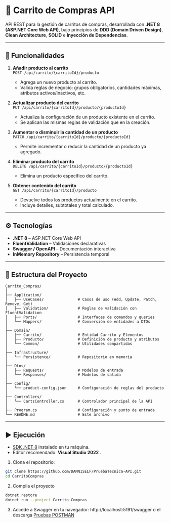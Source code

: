 # 🛒 Carrito de Compras API

API REST para la gestión de carritos de compras, desarrollada con **.NET 8 (ASP.NET Core Web API)**, bajo principios de **DDD (Domain Driven Design)**, **Clean Architecture**, **SOLID** e **Inyección de Dependencias**.

---

## 🚀 Funcionalidades

1. **Añadir producto al carrito**  
   `POST /api/carrito/{carritoId}/producto`  
   - Agrega un nuevo producto al carrito.  
   - Valida reglas de negocio: grupos obligatorios, cantidades máximas, atributos activos/inactivos, etc.  

2. **Actualizar producto del carrito**  
   `PUT /api/carrito/{carritoId}/producto/{productoId}`  
   - Actualiza la configuración de un producto existente en el carrito.  
   - Se aplican las mismas reglas de validación que en la creación.  

3. **Aumentar o disminuir la cantidad de un producto**  
   `PATCH /api/carrito/{carritoId}/producto/{productoId}`  
   - Permite incrementar o reducir la cantidad de un producto ya agregado.  

4. **Eliminar producto del carrito**  
   `DELETE /api/carrito/{carritoId}/producto/{productoId}`  
   - Elimina un producto específico del carrito.  

5. **Obtener contenido del carrito**  
   `GET /api/carrito/{carritoId}/producto`  
   - Devuelve todos los productos actualmente en el carrito.  
   - Incluye detalles, subtotales y total calculado.  
---

## ⚙️ Tecnologías

- **.NET 8** – ASP.NET Core Web API  
- **FluentValidation** – Validaciones declarativas  
- **Swagger / OpenAPI** – Documentación interactiva  
- **InMemory Repository** – Persistencia temporal 

---

## 📂 Estructura del Proyecto

```plaintext
Carrito_Compras/
│
├── Application/
│   ├── UseCases/               # Casos de uso (Add, Update, Patch, Remove, Get)
│   ├── Validation/             # Reglas de validación con FluentValidation
│   ├── Ports/                  # Interfaces de comandos y queries
│   └── Mappers/                # Conversión de entidades a DTOs
│
├── Domain/
│   ├── Carrito/                # Entidad Carrito y Elementos
│   ├── Producto/               # Definición de producto y atributos
│   └── Common/                 # Utilidades compartidas
│
├── Infrastructure/
│   └── Persistence/            # Repositorio en memoria
│
├── Dtos/
│   ├── Requests/               # Modelos de entrada
│   └── Responses/              # Modelos de salida
│
├── Config/
│   └── product-config.json     # Configuración de reglas del producto
│
├── Controllers/
│   └── CartsController.cs      # Controlador principal de la API
│
├── Program.cs                  # Configuración y punto de entrada
└── README.md                   # Este archivo
```
---

## ▶️ Ejecución
- [SDK .NET 8](https://dotnet.microsoft.com/en-us/download/dotnet/8.0) instalado en tu máquina.
- Editor recomendado: **Visual Studio 2022** .
  
1. Clona el repositorio:

```bash
git clone https://github.com/DAMN1SELF/PruebaTecnica-API.git
cd CarritoCompras
```
2. Compila el proyecto
```bash
dotnet restore
dotnet run --project Carrito_Compras
```
3. Accede a Swagger en tu navegador:
http://localhost:5191/swagger o el descarga  [Pruebas POSTMAN](https://github.com/DAMN1SELF/PruebaTecnica-API/blob/main/POSTMAN.postman_collection.json)
